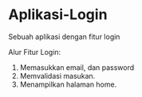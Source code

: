 # Aplikasi-Login
Sebuah aplikasi dengan fitur login

Alur Fitur Login:
1. Memasukkan email, dan password
2. Memvalidasi masukan.
3. Menampilkan halaman home.
